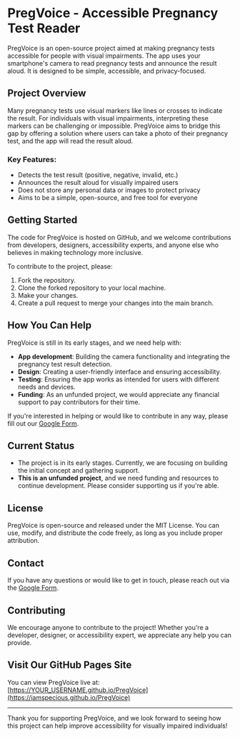 # PregVoice - Accessible Pregnancy Test Reader

PregVoice is an open-source project aimed at making pregnancy tests accessible for people with visual impairments. The app uses your smartphone's camera to read pregnancy tests and announce the result aloud. It is designed to be simple, accessible, and privacy-focused.

## Project Overview

Many pregnancy tests use visual markers like lines or crosses to indicate the result. For individuals with visual impairments, interpreting these markers can be challenging or impossible. PregVoice aims to bridge this gap by offering a solution where users can take a photo of their pregnancy test, and the app will read the result aloud.

### **Key Features:**
- Detects the test result (positive, negative, invalid, etc.)
- Announces the result aloud for visually impaired users
- Does not store any personal data or images to protect privacy
- Aims to be a simple, open-source, and free tool for everyone

## Getting Started

The code for PregVoice is hosted on GitHub, and we welcome contributions from developers, designers, accessibility experts, and anyone else who believes in making technology more inclusive.

To contribute to the project, please:
1. Fork the repository.
2. Clone the forked repository to your local machine.
3. Make your changes.
4. Create a pull request to merge your changes into the main branch.

## How You Can Help

PregVoice is still in its early stages, and we need help with:
- **App development**: Building the camera functionality and integrating the pregnancy test result detection.
- **Design**: Creating a user-friendly interface and ensuring accessibility.
- **Testing**: Ensuring the app works as intended for users with different needs and devices.
- **Funding**: As an unfunded project, we would appreciate any financial support to pay contributors for their time.

If you're interested in helping or would like to contribute in any way, please fill out our [Google Form](https://forms.gle/3GJwxBvbZVxup3eW8).

## Current Status

- The project is in its early stages. Currently, we are focusing on building the initial concept and gathering support.
- **This is an unfunded project**, and we need funding and resources to continue development. Please consider supporting us if you're able.

## License

PregVoice is open-source and released under the MIT License. You can use, modify, and distribute the code freely, as long as you include proper attribution.

## Contact

If you have any questions or would like to get in touch, please reach out via the [Google Form](https://forms.gle/3GJwxBvbZVxup3eW8).

## Contributing

We encourage anyone to contribute to the project! Whether you're a developer, designer, or accessibility expert, we appreciate any help you can provide.

## Visit Our GitHub Pages Site

You can view PregVoice live at: [https://YOUR_USERNAME.github.io/PregVoice](https://iamspecious.github.io/PregVoice)


---

Thank you for supporting PregVoice, and we look forward to seeing how this project can help improve accessibility for visually impaired individuals!
